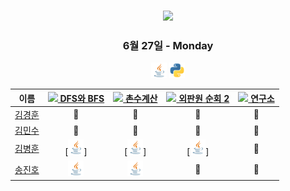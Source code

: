 <div align="center">
  <h3><img src="https://images.velog.io/images/kyle/post/b43968c8-412e-4bad-9e02-805bd14d5445/what-is-an-algorithm.png" height="300"/></h3>

  ### <center>**6월 27일 - Monday**</center>
  <!--Java-->
  <img src="https://raw.githubusercontent.com/vscode-icons/vscode-icons/master/icons/file_type_jar.svg" height="25"/>
  <!--Python-->
  <img src="https://raw.githubusercontent.com/vscode-icons/vscode-icons/master/icons/file_type_python.svg" height="25"/>

  <!--문제를 풀었으면 위의 아이콘을 복사해서 붙여넣기-->
  <!--링크 삽입할 때 Forked Repo(개인 저장소)가 아닌 Remote Repo(원본 저장소) 주소를 붙여넣을 것-->
  |                    이름                    |[<img src="https://d2gd6pc034wcta.cloudfront.net/tier/9.svg" height="12"> DFS와 BFS](https://www.acmicpc.net/problem/1260)|[<img src="https://d2gd6pc034wcta.cloudfront.net/tier/9.svg" height="12"> 촌수계산](https://www.acmicpc.net/problem/2644)|[<img src="https://d2gd6pc034wcta.cloudfront.net/tier/9.svg" height="12"> 외판원 순회 2](https://www.acmicpc.net/problem/10971)|[<img src="https://d2gd6pc034wcta.cloudfront.net/tier/11.svg" height="12"> 연구소](https://www.acmicpc.net/problem/14502)|
  |:---:|:---:|:---:|:---:|:---:|
  |[김경훈](https://github.com/khoon-git)|🧠|🧠|🧠|🧠|
  |[김민수](https://github.com/Minsu9130)|🧠|🧠|🧠|🧠|
  |[김병훈](https://github.com/hunibottle)|[<img src="https://raw.githubusercontent.com/vscode-icons/vscode-icons/master/icons/file_type_jar.svg" height="25"/>]|[<img src="https://raw.githubusercontent.com/vscode-icons/vscode-icons/master/icons/file_type_jar.svg" height="25"/>]|[<img src="https://raw.githubusercontent.com/vscode-icons/vscode-icons/master/icons/file_type_jar.svg" height="25"/>]|🧠|
  |[송진호](https://github.com/sth4881)|[<img src="https://raw.githubusercontent.com/vscode-icons/vscode-icons/master/icons/file_type_jar.svg" height="25"/>](https://github.com/MaeMaeGong/Coding-Test-Study/blob/main/Weeks/Week01/MON/BOJ1260_JH.md)|[<img src="https://raw.githubusercontent.com/vscode-icons/vscode-icons/master/icons/file_type_jar.svg" height="25"/>](https://github.com/MaeMaeGong/Coding-Test-Study/blob/main/Weeks/Week01/MON/BOJ2644_JH.md)|🧠|🧠|
</div>
